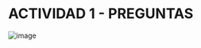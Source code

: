 # ACTIVIDAD 1 - PREGUNTAS
![image](https://github.com/Fx2048/COMU_REDES/assets/131219987/2cf99ccc-aa6d-4bb3-b4f1-04f9b2923952)

